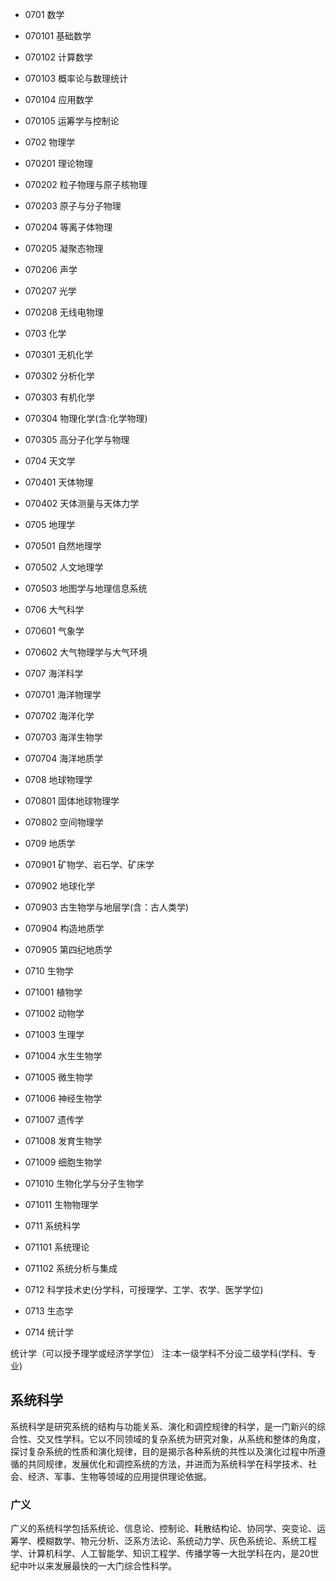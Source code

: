 * 0701 数学
* 070101 基础数学
* 070102 计算数学
* 070103 概率论与数理统计
* 070104 应用数学
* 070105 运筹学与控制论

* 0702 物理学
* 070201 理论物理
* 070202 粒子物理与原子核物理
* 070203 原子与分子物理
* 070204 等离子体物理
* 070205 凝聚态物理
* 070206 声学
* 070207 光学
* 070208 无线电物理

* 0703 化学
* 070301 无机化学
* 070302 分析化学
* 070303 有机化学
* 070304 物理化学(含∶化学物理)
* 070305 高分子化学与物理

* 0704 天文学
* 070401 天体物理
* 070402 天体测量与天体力学

* 0705 地理学
* 070501 自然地理学
* 070502 人文地理学
* 070503 地图学与地理信息系统

* 0706 大气科学
* 070601 气象学
* 070602 大气物理学与大气环境

* 0707 海洋科学
* 070701 海洋物理学
* 070702 海洋化学
* 070703 海洋生物学
* 070704 海洋地质学

* 0708 地球物理学
* 070801 固体地球物理学
* 070802 空间物理学

* 0709 地质学
* 070901 矿物学、岩石学、矿床学
* 070902 地球化学
* 070903 古生物学与地层学(含：古人类学)
* 070904 构造地质学
* 070905 第四纪地质学

* 0710 生物学
* 071001 植物学
* 071002 动物学
* 071003 生理学
* 071004 水生生物学
* 071005 微生物学
* 071006 神经生物学
* 071007 遗传学
* 071008 发育生物学
* 071009 细胞生物学
* 071010 生物化学与分子生物学
* 071011 生物物理学

* 0711 系统科学
* 071101 系统理论
* 071102 系统分析与集成
* 0712 科学技术史(分学科，可授理学、工学、农学、医学学位)

* 0713 生态学
* 0714 统计学

统计学（可以授予理学或经济学学位）
注∶本一级学科不分设二级学科(学科、专业)


## 系统科学
系统科学是研究系统的结构与功能关系、演化和调控规律的科学，是一门新兴的综合性、交叉性学科。它以不同领域的复杂系统为研究对象，从系统和整体的角度，探讨复杂系统的性质和演化规律，目的是揭示各种系统的共性以及演化过程中所遵循的共同规律，发展优化和调控系统的方法，并进而为系统科学在科学技术、社会、经济、军事、生物等领域的应用提供理论依据。

### 广义
广义的系统科学包括系统论、信息论、控制论、耗散结构论、协同学、突变论、运筹学、模糊数学、物元分析、泛系方法论、系统动力学、灰色系统论、系统工程学、计算机科学、人工智能学、知识工程学、传播学等一大批学科在内，是20世纪中叶以来发展最快的一大门综合性科学。
